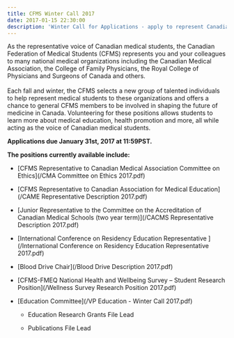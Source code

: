 ```yaml
---
title: CFMS Winter Call 2017
date: 2017-01-15 22:30:00
description: 'Winter Call for Applications - apply to represent Canadian Medical Students to various external organizations. Applications due January 31st at 11:59pm PST.'
---
```



As the representative voice of Canadian medical students, the Canadian Federation of Medical Students (CFMS) represents you and your colleagues to many national medical organizations including the Canadian Medical Association, the College of Family Physicians, the Royal College of Physicians and Surgeons of Canada and others.&nbsp;
<br>
<br>Each fall and winter, the CFMS selects a new group of talented individuals to help represent medical students to these organizations and offers a chance to general CFMS members to be involved in shaping the future of medicine in Canada. Volunteering for these positions allows students to learn more about medical education, health promotion and more, all while acting as the voice of Canadian medical students.&nbsp;

**Applications due January 31st, 2017 at 11:59PST.**

**The positions currently available include:**

* [CFMS Representative to Canadian Medical Association Committee on Ethics](/CMA Committee on Ethics 2017.pdf)

* [CFMS Representative to Canadian Association for Medical Education](/CAME Representative Description 2017.pdf)

* [Junior Representative to the Committee on the Accreditation of Canadian Medical Schools (two year term)](/CACMS Representative Description 2017.pdf)

* [International Conference on Residency Education Representative&nbsp;](/International Conference on Residency Education Representative 2017.pdf)

* [Blood Drive Chair](/Blood Drive Description 2017.pdf)

* [CFMS-FMEQ National Health and Wellbeing Survey – Student Research Position](/Wellness Survey Research Position 2017.pdf)

* [Education Committee](/VP Education - Winter Call 2017.pdf)

  * Education Research Grants File Lead

  * Publications File Lead

&nbsp;

&nbsp;